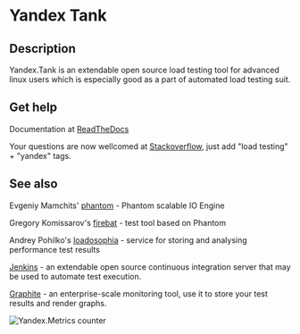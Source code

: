 # Yandex Tank
## Description
Yandex.Tank is an extendable open source load testing tool for advanced linux users which is especially good as a part of automated load testing suit.

## Get help
Documentation at [ReadTheDocs](http://yandextank.readthedocs.org/en/latest/)

Your questions are now wellcomed at [Stackoverflow](https://stackoverflow.com/), just add "load testing" + "yandex" tags.

## See also
Evgeniy Mamchits' [phantom](https://github.com/mamchits/phantom) - Phantom scalable IO Engine

Gregory Komissarov's [firebat](https://github.com/greggyNapalm/firebat-console) - test tool based on Phantom

Andrey Pohilko's [loadosophia](http://loadosophia.org/) - service for storing and analysing performance test results

[Jenkins](http://jenkins-ci.org/) - an extendable open source continuous integration server that may be used to automate test execution.

[Graphite](http://graphite.readthedocs.org/en/latest/overview.html) - an enterprise-scale monitoring tool, use it to store your test results and render graphs.

![Yandex.Metrics counter](https://mc.yandex.ru/watch/17743264)

